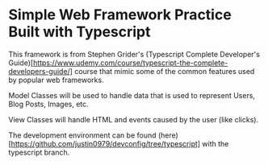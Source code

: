 # Simple Web Framework Practice Built with Typescript

This framework is from Stephen Grider's
(Typescript Complete Developer's Guide)[https://www.udemy.com/course/typescript-the-complete-developers-guide/]
course that mimic some of the common features used by popular web frameworks.

Model Classes will be used to handle data that is used to represent Users, Blog Posts,
Images, etc.

View Classes will handle HTML and events caused by the user (like clicks).

The development environment can be found
(here)[https://github.com/justin0979/devconfig/tree/typescript] with the typescript
branch.
